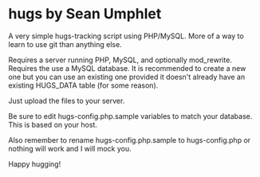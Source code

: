 # hugs by Sean Umphlet
A very simple hugs-tracking script using PHP/MySQL. More of a way to learn to use git than anything else.

Requires a server running PHP, MySQL, and optionally mod_rewrite. Requires the use a MySQL database. It is recommended to create
a new one but you can use an existing one provided it doesn't already have an existing HUGS_DATA table (for some reason).

Just upload the files to your server.

Be sure to edit hugs-config.php.sample variables to match your database. This is based on your host.

Also remember to rename hugs-config.php.sample to hugs-config.php or nothing will work and I will mock you.

Happy hugging!
